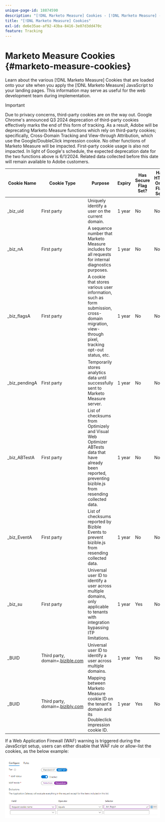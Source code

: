 ```yaml
---
unique-page-id: 18874590
description: "[!DNL Marketo Measure] Cookies - [!DNL Marketo Measure] - Product Documentation"
title: "[!DNL Marketo Measure] Cookies"
exl-id: de6e35ae-af92-43ba-8416-3e07d3dd470c
feature: Tracking
---
```

# Marketo Measure Cookies {#marketo-measure-cookies}

Learn about the various [!DNL Marketo Measure] Cookies that are loaded onto your site when you apply the [!DNL Marketo Measure] JavaScript to your landing pages. This information may serve as useful for the web development team during implementation.

>[!IMPORTANT]
>
>Due to privacy concerns, third-party cookies are on the way out. Google Chrome's announced Q3 2024 deprecation of third-party cookies effectively marks the end of this form of tracking. As a result, Adobe will be deprecating Marketo Measure functions which rely on third-party cookies; specifically, Cross-Domain Tracking and View-through Attribution, which use the Google/DoubleClick impression cookie. No other functions of Marketo Measure will be impacted. First-party cookie usage is also not impacted. In light of Google's schedule, the expected deprecation date for the two functions above is 6/1/2024. Related data collected before this date will remain available to Adobe customers.

<table>
<thead>
  <tr>
    <th>Cookie Name</th>
    <th>Cookie Type</th>
    <th>Purpose</th>
    <th>Expiry</th>
    <th>Has Secure Flag Set?<br></th>
    <th>Has HTTP Only Flag Set?</th>
    <th>Cookie Setter</th>
  </tr>
</thead>
<tbody>
  <tr>
    <td>_biz_uid</td>
    <td>First party</td>
    <td>Uniquely identify a user on the current domain.</td>
    <td>1 year</td>
    <td>No</td>
    <td>No</td>
    <td>bizible.js</td>
  </tr>
  <tr>
    <td>_biz_nA</td>
    <td>First party</td>
    <td>A sequence number that Marketo Measure includes for all requests for internal diagnostics purposes.</td>
    <td>1 year</td>
    <td>No</td>
    <td>No</td>
    <td>bizible.js</td>
  </tr>
  <tr>
    <td>_biz_flagsA</td>
    <td>First party</td>
    <td>A cookie that stores various user information, such as form submission, cross-domain migration, view-through pixel, tracking opt-out status, etc.</td>
    <td>1 year</td>
    <td>No</td>
    <td>No</td>
    <td>bizible.js</td>
  </tr>
  <tr>
    <td>_biz_pendingA</td>
    <td>First party</td>
    <td>Temporarily stores analytics data until successfully sent to Marketo Measure server.</td>
    <td>1 year</td>
    <td>No</td>
    <td>No</td>
    <td>bizible.js</td>
  </tr>
  <tr>
    <td>_biz_ABTestA</td>
    <td>First party</td>
    <td>List of checksums from Optimizely and Visual Web Optimizer ABTests data that have already been reported, preventing bizible.js from resending collected data.</td>
    <td>1 year</td>
    <td>No</td>
    <td>No</td>
    <td>bizible.js</td>
  </tr>
  <tr>
    <td>_biz_EventA</td>
    <td>First party</td>
    <td>List of checksums reported by Bizible Events to prevent bizible.js from resending collected data.</td>
    <td>1 year</td>
    <td>No</td>
    <td>No</td>
    <td>bizible.js</td>
  </tr>
  <tr>
    <td>_biz_su</td>
    <td>First party</td>
    <td>Universal user ID to identify a user across multiple domains, only applicable to tenants with integration bypassing ITP limitations.</td>
    <td>1 year</td>
    <td>Yes</td>
    <td>No</td>
    <td>Edgecast</td>
  </tr>
  <tr>
    <td>_BUID</td>
    <td>Third party, domain=.<a href="http://bizible.com/">bizible.com</a></td>
    <td>Universal user ID to identify a user across multiple domains.</td>
    <td>1 year</td>
    <td>Yes</td>
    <td>No</td>
    <td>Edgecast</td>
  </tr>
  <tr>
    <td>_BUID</td>
    <td>Third party, domain=.<a href="http://bizibly.com/">bizibly.com</a></td>
    <td>Mapping between Marketo Measure cookie ID on the tenant's domain and its Doubleclick impression cookie ID.</td>
    <td>1 year</td>
    <td>Yes</td>
    <td>No</td>
    <td>Edgecast</td>
  </tr>
</tbody>
</table>

If a Web Application Firewall (WAF) warning is triggered during the JavaScript setup, users can either disable that WAF rule or allow-list the cookies, as the below example:

![](assets/marketo-measure-cookies-1.png)
